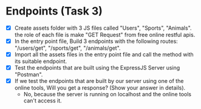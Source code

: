 # Endpoints (Task 3)
- [x] Create assets folder with 3 JS files called "Users", "Sports", "Animals". the role of each file is make "GET Request" from free online restful apis.
- [x] In the entry point file, Build 3 endpoints with the following routes: "/users/get", "/sports/get", "/animals/get".
- [x] Import all the assets files in the entry point file and call the method with its suitable endpoint.
- [x] Test the endpoints that are built using the ExpressJS Server using "Postman".
- [x] If we test the endpoints that are built by our server using one of the online tools, Will you get a response? (Show your answer in details).
  - No, because the server is running on localhost and the online tools can't access it.
